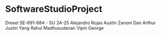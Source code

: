 # SoftwareStudioProject
Drexel SE-691-684 - SU 24-25
Alejandro Rojas
Austin Zanoni
Dan Arthur
Justin Yang
Rahul Madhusudanan
Vipin George
